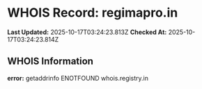 # WHOIS Record: regimapro.in

**Last Updated:** 2025-10-17T03:24:23.813Z
**Checked At:** 2025-10-17T03:24:23.814Z

## WHOIS Information

**error:** getaddrinfo ENOTFOUND whois.registry.in

